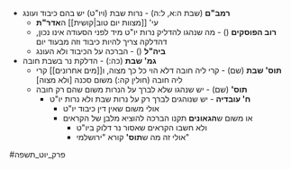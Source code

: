 * **רמב"ם** (שבת ה:א, ל:ה) \- נרות שבת (ויו"ט) יש בהם כיבוד ועונג
	* עי' [[מצוות יום טוב|קושית]] ה**אדר"ת**
	* **רוב הפוסקים** () \- מה שנהגו להדליק נרות יו"ט מיד לפני הסעודה אינו נכון, דהדלקה צריך להיות כיבוד וזה מבעוד יום
	* **ביה"ל** () \- הברכה על הכיבוד ולא העונג
* **גמ' שבת** (כה:) \- הדלקת נר בשבת חובה
	* **תוס' שבת** (שם) \- קרי ליה חובה דלא הוי כל כך מצוה, ו[[מים אחרונים]] קרי ליה חובה (חולין קה:) משום סכנה \[ולא מצוה\]
	* **תוס'** (שם) \- יש שנהגו שלא לברך על הנרות משום שהם רק חובה
		* **ח' עובדיה** \- יש שנוהגים לברך רק על נרות שבת ולא נרות יו"ט
			* אולי משום שאין דין כיבוד יו"ט
			* או משום ש**הגאונים** תקנו הברכה להוציא מלבן של הקראים
				* ולא חשבו הקראים שאסור נר דלוק ביו"ט
				* אולי זה מה ש**תוס'** קורא "ירושלמי"

#פרק_יוט_תשפה